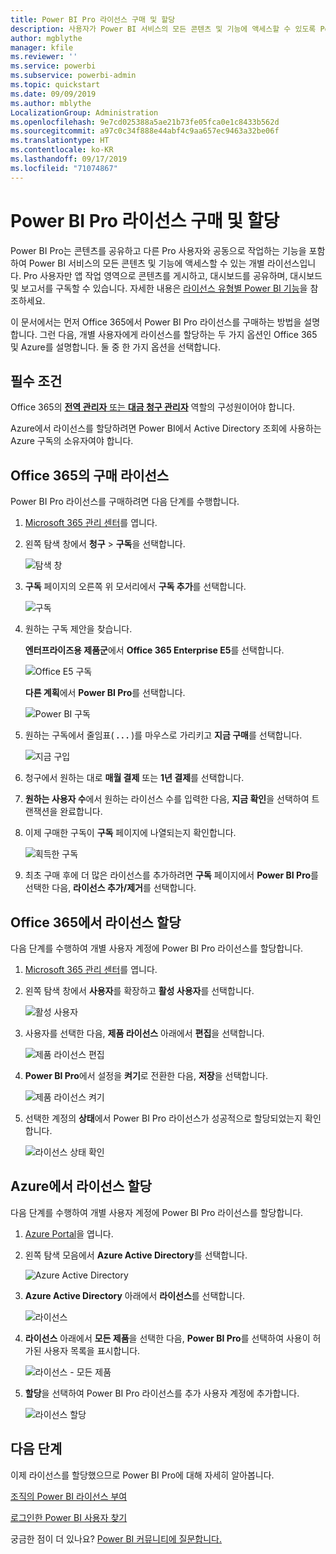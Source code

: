 ```yaml
---
title: Power BI Pro 라이선스 구매 및 할당
description: 사용자가 Power BI 서비스의 모든 콘텐츠 및 기능에 액세스할 수 있도록 Power BI Pro 라이선스를 구매 및 할당하는 방법을 알아봅니다.
author: mgblythe
manager: kfile
ms.reviewer: ''
ms.service: powerbi
ms.subservice: powerbi-admin
ms.topic: quickstart
ms.date: 09/09/2019
ms.author: mblythe
LocalizationGroup: Administration
ms.openlocfilehash: 9e7cd025388a5ae21b73fe05fca0e1c8433b562d
ms.sourcegitcommit: a97c0c34f888e44abf4c9aa657ec9463a32be06f
ms.translationtype: HT
ms.contentlocale: ko-KR
ms.lasthandoff: 09/17/2019
ms.locfileid: "71074867"
---
```

# <a name="purchase-and-assign-power-bi-pro-licenses"></a>Power BI Pro 라이선스 구매 및 할당

Power BI Pro는 콘텐츠를 공유하고 다른 Pro 사용자와 공동으로 작업하는 기능을 포함하여 Power BI 서비스의 모든 콘텐츠 및 기능에 액세스할 수 있는 개별 라이선스입니다. Pro 사용자만 앱 작업 영역으로 콘텐츠를 게시하고, 대시보드를 공유하며, 대시보드 및 보고서를 구독할 수 있습니다. 자세한 내용은 [라이선스 유형별 Power BI 기능](service-features-license-type.md)을 참조하세요.

이 문서에서는 먼저 Office 365에서 Power BI Pro 라이선스를 구매하는 방법을 설명합니다. 그런 다음, 개별 사용자에게 라이선스를 할당하는 두 가지 옵션인 Office 365 및 Azure를 설명합니다. 둘 중 한 가지 옵션을 선택합니다.

## <a name="prerequisites"></a>필수 조건

Office 365의 [**전역 관리자** 또는 **대금 청구 관리자**](https://support.office.com/article/about-office-365-admin-roles-da585eea-f576-4f55-a1e0-87090b6aaa9d) 역할의 구성원이어야 합니다.

Azure에서 라이선스를 할당하려면 Power BI에서 Active Directory 조회에 사용하는 Azure 구독의 소유자여야 합니다.

## <a name="purchase-licenses-in-office-365"></a>Office 365의 구매 라이선스

Power BI Pro 라이선스를 구매하려면 다음 단계를 수행합니다.

1. [Microsoft 365 관리 센터](https://portal.office.com/adminportal/home#/homepage)를 엽니다.

2. 왼쪽 탐색 창에서 **청구** > **구독**을 선택합니다.

    ![탐색 창](media/service-admin-purchasing-power-bi-pro/service-purchasing-power-bi-pro-01.png)

3. **구독** 페이지의 오른쪽 위 모서리에서 **구독 추가**를 선택합니다.

    ![구독](media/service-admin-purchasing-power-bi-pro/service-purchasing-power-bi-pro-02.png)

4. 원하는 구독 제안을 찾습니다.

    **엔터프라이즈용 제품군**에서 **Office 365 Enterprise E5**를 선택합니다.

    ![Office E5 구독](media/service-admin-purchasing-power-bi-pro/service-purchasing-power-bi-pro-03.png)

    **다른 계획**에서 **Power BI Pro**를 선택합니다.

    ![Power BI 구독](media/service-admin-purchasing-power-bi-pro/service-purchasing-power-bi-pro-04.png)

5. 원하는 구독에서 줄임표( **. . .** )를 마우스로 가리키고 **지금 구매**를 선택합니다.

    ![지금 구입](media/service-admin-purchasing-power-bi-pro/service-purchasing-power-bi-pro-05.png)

6. 청구에서 원하는 대로 **매월 결제** 또는 **1년 결제**를 선택합니다.

7. **원하는 사용자 수**에서 원하는 라이선스 수를 입력한 다음, **지금 확인**을 선택하여 트랜잭션을 완료합니다.

8. 이제 구매한 구독이 **구독** 페이지에 나열되는지 확인합니다.

   ![획득한 구독](media/service-admin-purchasing-power-bi-pro/service-purchasing-power-bi-pro-06.png)

9. 최초 구매 후에 더 많은 라이선스를 추가하려면 **구독** 페이지에서 **Power BI Pro**를 선택한 다음, **라이선스 추가/제거**를 선택합니다.

## <a name="assign-licenses-in-office-365"></a>Office 365에서 라이선스 할당

다음 단계를 수행하여 개별 사용자 계정에 Power BI Pro 라이선스를 할당합니다.

1. [Microsoft 365 관리 센터](https://portal.office.com/adminportal/home#/homepage)를 엽니다.

2. 왼쪽 탐색 창에서 **사용자**를 확장하고 **활성 사용자**를 선택합니다.

    ![활성 사용자](media/service-admin-purchasing-power-bi-pro/service-assigning-power-bi-pro-licenses-05.png)

3. 사용자를 선택한 다음, **제품 라이선스** 아래에서 **편집**을 선택합니다.

    ![제품 라이선스 편집](media/service-admin-purchasing-power-bi-pro/service-assigning-power-bi-pro-licenses-06.png)

4. **Power BI Pro**에서 설정을 **켜기**로 전환한 다음, **저장**을 선택합니다.

    ![제품 라이선스 켜기](media/service-admin-purchasing-power-bi-pro/service-assigning-power-bi-pro-licenses-07.png)

5. 선택한 계정의 **상태**에서 Power BI Pro 라이선스가 성공적으로 할당되었는지 확인합니다.

    ![라이선스 상태 확인](media/service-admin-purchasing-power-bi-pro/service-assigning-power-bi-pro-licenses-08.png)

## <a name="assign-licenses-in-azure"></a>Azure에서 라이선스 할당

다음 단계를 수행하여 개별 사용자 계정에 Power BI Pro 라이선스를 할당합니다.

1. [Azure Portal](https://ms.portal.azure.com/#@microsoft.onmicrosoft.com/dashboard/private/39bc3cf7-31a4-43f6-954c-f2d69ca2f0)을 엽니다.

2. 왼쪽 탐색 모음에서 **Azure Active Directory**를 선택합니다.

    ![Azure Active Directory](media/service-admin-purchasing-power-bi-pro/service-assigning-power-bi-pro-licenses-01.png)

3. **Azure Active Directory** 아래에서 **라이선스**를 선택합니다.

    ![라이선스](media/service-admin-purchasing-power-bi-pro/service-assigning-power-bi-pro-licenses-02.png)

4. **라이선스** 아래에서 **모든 제품**을 선택한 다음, **Power BI Pro**를 선택하여 사용이 허가된 사용자 목록을 표시합니다.

    ![라이선스 - 모든 제품](media/service-admin-purchasing-power-bi-pro/service-assigning-power-bi-pro-licenses-03.png)

5. **할당**을 선택하여 Power BI Pro 라이선스를 추가 사용자 계정에 추가합니다.

    ![라이선스 할당](media/service-admin-purchasing-power-bi-pro/service-assigning-power-bi-pro-licenses-04.png)

## <a name="next-steps"></a>다음 단계

이제 라이선스를 할당했으므로 Power BI Pro에 대해 자세히 알아봅니다.

[조직의 Power BI 라이선스 부여](service-admin-licensing-organization.md)

[로그인한 Power BI 사용자 찾기](service-admin-access-usage.md)

궁금한 점이 더 있나요? [Power BI 커뮤니티에 질문합니다.](https://community.powerbi.com/)
